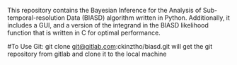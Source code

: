 This repository contains the Bayesian Inference for the Analysis of Sub-temporal-resolution Data (BIASD) algorithm written in Python.
Additionally, it includes a GUI, and a version of the integrand in the BIASD likelihood function that is written in C for optimal performance.

#To Use Git:
git clone git@gitlab.com:ckinztho/biasd.git will get the git repository from gitlab and clone it to the local machine

